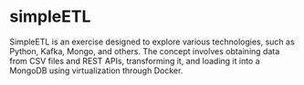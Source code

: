 # simpleETL
SimpleETL is an exercise designed to explore various technologies, such as Python, Kafka, Mongo, and others. The concept involves obtaining data from CSV files and REST APIs, transforming it, and loading it into a MongoDB using virtualization through Docker.
